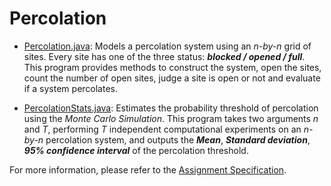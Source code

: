 # Percolation
* [Percolation.java](https://github.com/neekoleung/coursera-algorithms-by-princeton/blob/master/percolation/Percolation.java): Models a percolation system using an *n-by-n* grid of sites. Every site has one of the three status: __*blocked / opened / full*__. This program provides methods to construct the system, open the sites, count the number of open sites, judge a site is open or not and evaluate if a system percolates. 

* [PercolationStats.java](https://github.com/neekoleung/coursera-algorithms-by-princeton/blob/master/percolation/PercolationStats.java): Estimates the probability threshold of percolation using the *Monte Carlo Simulation*. This program takes two arguments *n* and *T*, performing *T* independent computational experiments on an *n-by-n* percolation system, and outputs the __*Mean*__, __*Standard deviation*__, __*95% confidence interval*__ of the percolation threshold.



For more information, please refer to the [Assignment Specification](https://coursera.cs.princeton.edu/algs4/assignments/percolation/specification.php).
